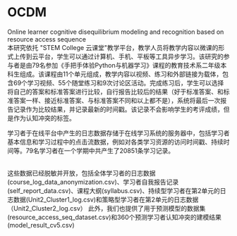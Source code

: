 # OCDM
Online learner cognitive disequilibrium modeling and recognition based on resource access sequence
<br/>
本研究依托 "STEM College 云课堂"教学平台，教学人员将教学内容以微课的形式上传到云平台，学生可以通过计算机、手机、平板等工具异步学习。该研究的参与者是由79名参加《手把手体验Python与机器学习》课程的教育技术系二年级本科生组成。该课程由11个单元组成，教学内容以视频、练习和外部链接为载体，包含69个学习视频、55个随堂练习和9次讨论区活动。完成练习后，学生可以选择将自己的答案和标准答案进行比较，自行报告比较后的结果（好于标准答案、和标准答案一样、接近标准答案、与标准答案不同和以上都不是），系统将最后一次报告记录作为比较结果，并记录最新的时间戳。该记录不会影响学生的考评成绩，但是作为认知冲突的标签。<br/>

学习者于在线平台中产生的日志数据存储于在线学习系统的服务器中，包括学习者基本信息和学习过程中的点击流数据，例如对各类学习资源的访问时间戳、持续时间等。79名学习者在一个学期中共产生了20851条学习记录。<br/><br/>

这些数据已经脱敏并开放，包括全体学习者的日志数据(course_log_data_anonymization.csv)、学习者自我报告记录(self_report_data.csv)、课程大纲(syllabus.csv)、持续型学习者在第2单元的日志数据(Unit2_Cluster1_log.csv)和策略型学习者在第2单元的日志数据（Unit2_Cluster2_log.csv）
此外，我们也提供了用于预测模型的数据集(resource_access_seq_dataset.csv)和360个预测学习者认知冲突的建模结果(model_result_cv5.csv)
